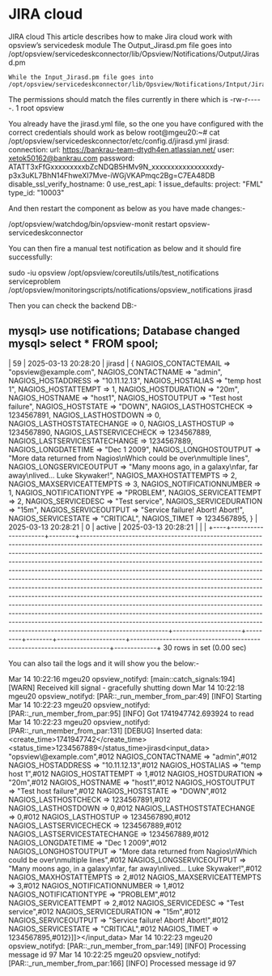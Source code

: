 # JIRA cloud
JIRA cloud
This article describes how to make Jira cloud work with opsview’s servicedesk module
The Output_Jirasd.pm file goes into /opt/opsview/servicedeskconnector/lib/Opsview/Notifications/Output/Jirasd.pm

 

    While the Input_Jirasd.pm file goes into /opt/opsview/servicedeskconnector/lib/Opsview/Notifications/Intput/Jirasd.pm   

     

The permissions should match the files currently in there which is -rw-r-----. 1 root opsview
 
You already have the jirasd.yml file, so the one you have configured with the correct credentials should work as below
root@mgeu20:~# cat /opt/opsview/servicedeskconnector/etc/config.d/jirasd.yml 
jirasd:
  connection:
    url: https://bankrau-team-dtydh4en.atlassian.net/
    user: xetok50162@bankrau.com
    password: ATATT3xFfGxxxxxxxxxbZcNDQB5HMv9N_xxxxxxxxxxxxxxxxdy-p3x3uKL7BhN14FhweXI7Mve-iWGjVKAPmqc2Bg=C7EA48DB
    disable_ssl_verify_hostname: 0
    use_rest_api: 1
  issue_defaults:
    project: "FML"
    type_id: "10003" 

 

And then restart the component as below as you have made changes:-

/opt/opsview/watchdog/bin/opsview-monit restart opsview-servicedeskconnector


You can then fire a manual test notification as below and it should fire successfully:

sudo -iu opsview /opt/opsview/coreutils/utils/test_notifications serviceproblem /opt/opsview/monitoringscripts/notifications/opsview_notifications jirasd


Then you can check the backend DB:- 


mysql> use notifications;
Database changed
mysql> select * FROM spool;
---
| 59 | 2025-03-13 20:28:20 | jirasd | {
  NAGIOS_CONTACTEMAIL           => "opsview\@example.com",
  NAGIOS_CONTACTNAME            => "admin",
  NAGIOS_HOSTADDRESS            => "10.11.12.13",
  NAGIOS_HOSTALIAS              => "temp host 1",
  NAGIOS_HOSTATTEMPT            => 1,
  NAGIOS_HOSTDURATION           => "20m",
  NAGIOS_HOSTNAME               => "host1",
  NAGIOS_HOSTOUTPUT             => "Test host failure",
  NAGIOS_HOSTSTATE              => "DOWN",
  NAGIOS_LASTHOSTCHECK          => 1234567891,
  NAGIOS_LASTHOSTDOWN           => 0,
  NAGIOS_LASTHOSTSTATECHANGE    => 0,
  NAGIOS_LASTHOSTUP             => 1234567890,
  NAGIOS_LASTSERVICECHECK       => 1234567889,
  NAGIOS_LASTSERVICESTATECHANGE => 1234567889,
  NAGIOS_LONGDATETIME           => "Dec 1 2009",
  NAGIOS_LONGHOSTOUTPUT         => "More data returned from Nagios\nWhich could be over\nmultiple lines",
  NAGIOS_LONGSERVICEOUTPUT      => "Many moons ago, in a galaxy\nfar, far away\nlived... Luke Skywaker!",
  NAGIOS_MAXHOSTATTEMPTS        => 2,
  NAGIOS_MAXSERVICEATTEMPTS     => 3,
  NAGIOS_NOTIFICATIONNUMBER     => 1,
  NAGIOS_NOTIFICATIONTYPE       => "PROBLEM",
  NAGIOS_SERVICEATTEMPT         => 2,
  NAGIOS_SERVICEDESC            => "Test service",
  NAGIOS_SERVICEDURATION        => "15m",
  NAGIOS_SERVICEOUTPUT          => "Service failure! Abort! Abort!",
  NAGIOS_SERVICESTATE           => "CRITICAL",
  NAGIOS_TIMET                  => 1234567895,
} | 2025-03-13 20:28:21 |       0 | active | 2025-03-13 20:28:21 |                                                                       |             |
+----+---------------------+--------+---------------------------------------------------------------------------------------------------------------------------------------------------------------------------------------------------------------------------------------------------------------------------------------------------------------------------------------------------------------------------------------------------------------------------------------------------------------------------------------------------------------------------------------------------------------------------------------------------------------------------------------------------------------------------------------------------------------------------------------------------------------------------------------------------------------------------------------------------------------------------------------------------------------------+---------------------+---------+--------+---------------------+-----------------------------------------------------------------------+-------------+
30 rows in set (0.00 sec)


You can also tail the logs and it will show you the below:-


Mar 14 10:22:16 mgeu20 opsview_notifyd: [main::catch_signals:194] [WARN] Received kill signal - gracefully shutting down
Mar 14 10:22:18 mgeu20 opsview_notifyd: [PAR::_run_member_from_par:49] [INFO] Starting
Mar 14 10:22:23 mgeu20 opsview_notifyd: [PAR::_run_member_from_par:95] [INFO] Got 1741947742.693924 to read
Mar 14 10:22:23 mgeu20 opsview_notifyd: [PAR::_run_member_from_par:131] [DEBUG] Inserted data: <opsview><notification><create_time>1741947742</create_time><status_time>1234567889</status_time><module>jirasd</module><input_data><![CDATA[{#012  NAGIOS_CONTACTEMAIL           => "opsview\@example.com",#012  NAGIOS_CONTACTNAME            => "admin",#012  NAGIOS_HOSTADDRESS            => "10.11.12.13",#012  NAGIOS_HOSTALIAS              => "temp host 1",#012  NAGIOS_HOSTATTEMPT            => 1,#012  NAGIOS_HOSTDURATION           => "20m",#012  NAGIOS_HOSTNAME               => "host1",#012  NAGIOS_HOSTOUTPUT             => "Test host failure",#012  NAGIOS_HOSTSTATE              => "DOWN",#012  NAGIOS_LASTHOSTCHECK          => 1234567891,#012  NAGIOS_LASTHOSTDOWN           => 0,#012  NAGIOS_LASTHOSTSTATECHANGE    => 0,#012  NAGIOS_LASTHOSTUP             => 1234567890,#012  NAGIOS_LASTSERVICECHECK       => 1234567889,#012  NAGIOS_LASTSERVICESTATECHANGE => 1234567889,#012  NAGIOS_LONGDATETIME           => "Dec 1 2009",#012  NAGIOS_LONGHOSTOUTPUT         => "More data returned from Nagios\nWhich could be over\nmultiple lines",#012  NAGIOS_LONGSERVICEOUTPUT      => "Many moons ago, in a galaxy\nfar, far away\nlived... Luke Skywaker!",#012  NAGIOS_MAXHOSTATTEMPTS        => 2,#012  NAGIOS_MAXSERVICEATTEMPTS     => 3,#012  NAGIOS_NOTIFICATIONNUMBER     => 1,#012  NAGIOS_NOTIFICATIONTYPE       => "PROBLEM",#012  NAGIOS_SERVICEATTEMPT         => 2,#012  NAGIOS_SERVICEDESC            => "Test service",#012  NAGIOS_SERVICEDURATION        => "15m",#012  NAGIOS_SERVICEOUTPUT          => "Service failure! Abort! Abort!",#012  NAGIOS_SERVICESTATE           => "CRITICAL",#012  NAGIOS_TIMET                  => 1234567895,#012}]]></input_data></notification></opsview>
Mar 14 10:22:23 mgeu20 opsview_notifyd: [PAR::_run_member_from_par:149] [INFO] Processing message id 97
Mar 14 10:22:25 mgeu20 opsview_notifyd: [PAR::_run_member_from_par:166] [INFO] Processed message id 97

